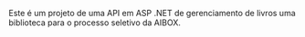 Este é um projeto de uma API em ASP .NET de gerenciamento de livros uma biblioteca para o processo seletivo da AIBOX.
